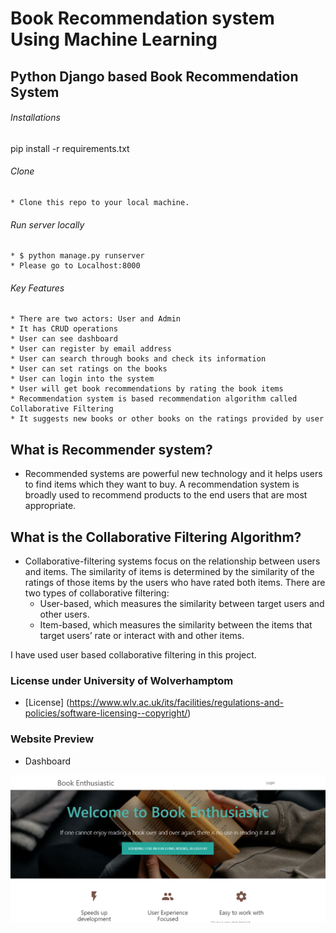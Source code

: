 # Book Recommendation system Using Machine Learning 
## Python Django based Book Recommendation System

###### Installations
pip install -r requirements.txt

###### Clone
    * Clone this repo to your local machine.

###### Run server locally
    * $ python manage.py runserver
    * Please go to Localhost:8000

###### Key Features
    * There are two actors: User and Admin
    * It has CRUD operations
    * User can see dashboard
    * User can register by email address
    * User can search through books and check its information
    * User can set ratings on the books
    * User can login into the system
    * User will get book recommendations by rating the book items
    * Recommendation system is based recommendation algorithm called Collaborative Filtering
    * It suggests new books or other books on the ratings provided by user

## What is Recommender system?
* Recommended systems are powerful new technology and it helps users to find items 
which they want to buy. A recommendation system is broadly used to recommend 
products to the end users that are most appropriate.


## What is the Collaborative Filtering Algorithm?
* Collaborative-filtering systems focus on the relationship between users 
and items. The similarity of items is determined by the similarity of the ratings of those 
items by the users who have rated both items. 
There are two types of collaborative 
filtering:
    * User-based, which measures the similarity between target users and other users.
    * Item-based, which measures the similarity between the items that target users’ rate or 
    interact with and other items.

I have used user based collaborative filtering in this project.

### License under University of Wolverhamptom
* [License] (https://www.wlv.ac.uk/its/facilities/regulations-and-policies/software-licensing--copyright/)

### Website Preview
* Dashboard
<img src="Website_preview/Dashboard.png" width="900">




